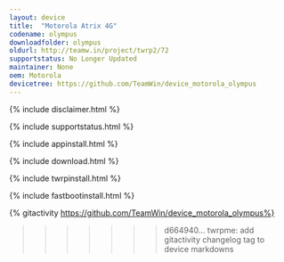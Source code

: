 ```yaml
---
layout: device
title:  "Motorola Atrix 4G"
codename: olympus
downloadfolder: olympus
oldurl: http://teamw.in/project/twrp2/72
supportstatus: No Longer Updated
maintainer: None
oem: Motorola
devicetree: https://github.com/TeamWin/device_motorola_olympus
---
```


{% include disclaimer.html %}

{% include supportstatus.html %}

{% include appinstall.html %}

{% include download.html %}

{% include twrpinstall.html %}

{% include fastbootinstall.html %}

{% gitactivity  https://github.com/TeamWin/device_motorola_olympus%}
>>>>>>> d664940... twrpme: add gitactivity changelog tag to device markdowns
